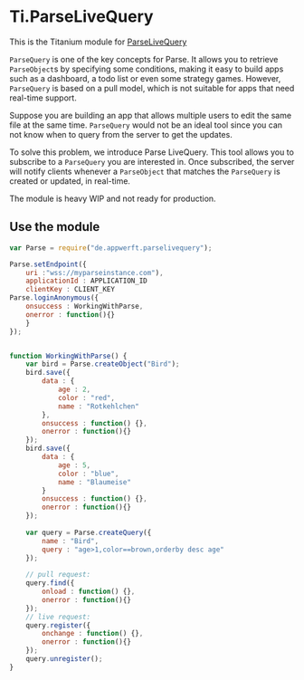 # Ti.ParseLiveQuery

This is the Titanium module for [ParseLiveQuery](https://github.com/parse-community/ParseLiveQuery-Android)

`ParseQuery` is one of the key concepts for Parse. It allows you to retrieve `ParseObject`s by specifying some conditions, making it easy to build apps such as a dashboard, a todo list or even some strategy games. However, `ParseQuery` is based on a pull model, which is not suitable for apps that need real-time support.

Suppose you are building an app that allows multiple users to edit the same file at the same time. `ParseQuery` would not be an ideal tool since you can not know when to query from the server to get the updates.

To solve this problem, we introduce Parse LiveQuery. This tool allows you to subscribe to a `ParseQuery` you are interested in. Once subscribed, the server will notify clients whenever a `ParseObject` that matches the `ParseQuery` is created or updated, in real-time.

The module is heavy WIP and not ready for production.

## Use the module

```javascript
var Parse = require("de.appwerft.parselivequery");

Parse.setEndpoint({
	uri :"wss://myparseinstance.com"), 
	applicationId : APPLICATION_ID
	clientKey : CLIENT_KEY
Parse.loginAnonymous({
	onsuccess : WorkingWithParse,
	onerror : function(){}
	}
});


function WorkingWithParse() {
	var bird = Parse.createObject("Bird");
	bird.save({
		data : {
			age : 2,
			color : "red",
			name : "Rotkehlchen"
		},
		onsuccess : function() {},
		onerror : function(){}
	});
	bird.save({
		data : {
			age : 5,
			color : "blue",
			name : "Blaumeise"
		}
		onsuccess : function() {},
		onerror : function(){}
	});
	
	var query = Parse.createQuery({
		name : "Bird",
		query : "age>1,color==brown,orderby desc age"
	});
	
	// pull request:
	query.find({
		onload : function() {},
		onerror : function(){}
	});
	// live request:
	query.register({
		onchange : function() {},
		onerror : function(){}
	});
	query.unregister();
}

```
